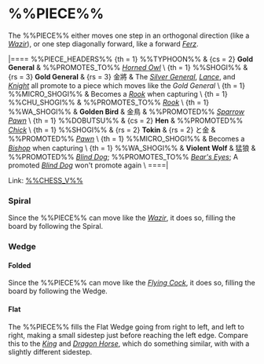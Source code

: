 # %%PIECE%%

The %%PIECE%% either moves one step
in an orthogonal direction (like a [*Wazir*](wazir.html)), or one
step diagonally forward, like a forward [*Ferz*](ferz.html).

|====
%%PIECE_HEADERS%%
  {th = 1}  %%TYPHOON%%
& {cs = 2}  **Gold General**
&           %%PROMOTES_TO%% [*Horned Owl*](horned_owl.html) \\
  {th = 1}  %%SHOGI%%
& {rs = 3}  **Gold General** & {rs = 3} &#x91d1;&#x5c07;
&           The [*Silver General*](silver_general.html),
            [*Lance*](lance.html), and [*Knight*](shogi_knight.html)
            all promote to a piece which moves like the *Gold General* \\
  {th = 1}  %%MICRO_SHOGI%%
&           Becomes a [*Rook*](rook.html) when capturing \\
  {th = 1}  %%CHU_SHOGI%%
&           %%PROMOTES_TO%% [*Rook*](rook.html) \\
  {th = 1}  %%WA_SHOGI%%
&           **Golden Bird**  & &#x91D1;&#x9CE5;
&           %%PROMOTED%% [*Sparrow Pawn*](pawn.html?piece=sparrow_pawn) \\
  {th = 1}  %%DOBUTSU%%
& {cs = 2}  **Hen**
&           %%PROMOTED%% [*Chick*](pawn.html?piece=dobutsu_chick) \\
  {th = 1}  %%SHOGI%%
& {rs = 2}  **Tokin** & {rs = 2} &#x3068;&#x91D1;
&           %%PROMOTED%% [*Pawn*](pawn.html) \\
  {th = 1}  %%MICRO_SHOGI%%
&           Becomes a [*Bishop*](bishop.html) when capturing \\
  {th = 1}  %%WA_SHOGI%%
&           **Violent Wolf** & &#x731B;&#x72FC;
&           %%PROMOTED%% [*Blind Dog*](blind_dog.html);
            %%PROMOTES_TO%% [*Bear's Eyes*](king.html?piece=bears_eyes);
            A promoted [*Blind Dog*](blind_dog.html) won't promote again \\
====|

Link: [%%CHESS_V%%](#piece:goldgeneral)

### Spiral

Since the %%PIECE%% can move like the [*Wazir*](wazir.html),
it does so, filling the board by following the Spiral.

### Wedge

#### Folded

Since the %%PIECE%% can move like the [*Flying Cock*](flying_cock.html),
it does so, filling the board by following the Wedge.

#### Flat

The %%PIECE%% fills the Flat Wedge going from right to left, and
left to right, making a small sidestep just before reaching the left
edge. Compare this to the [*King*](king.html) and
[*Dragon Horse*](dragon_horse.html), which do something similar, with
with a slightly different sidestep.
